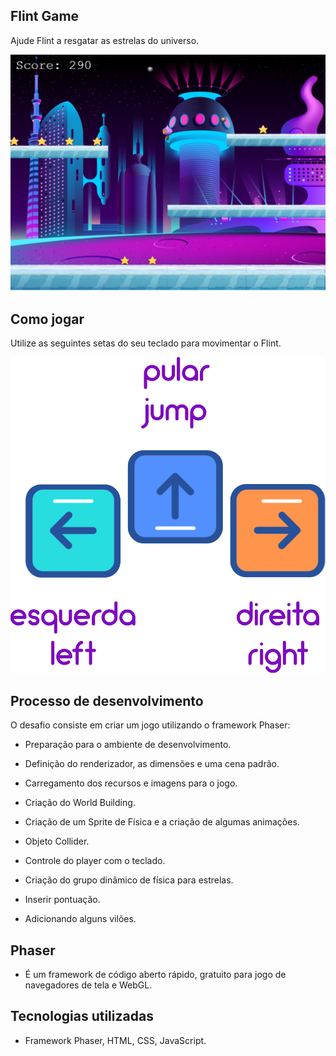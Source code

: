## Flint Game

Ajude Flint a resgatar as estrelas do universo. 

![Flint Game](https://github.com/carinareketis/Flint-Game/blob/master/src/assets/apresentation.png)

## Como jogar

Utilize as seguintes setas do seu teclado para movimentar o Flint. 

![Control](https://github.com/carinareketis/Flint-Game/blob/master/src/assets/control.png)

## Processo de desenvolvimento

O desafio consiste em criar um jogo utilizando o framework Phaser:

* Preparação para o ambiente de desenvolvimento.

* Definição do renderizador, as dimensões e uma cena padrão.

* Carregamento dos recursos e imagens para o jogo.

* Criação do World Building.

* Criação de um Sprite de Física e a criação de algumas animações.

* Objeto Collider.

* Controle do player com o teclado.

*  Criação do grupo dinâmico de física para estrelas.

* Inserir pontuação.

* Adicionando alguns vilões.

## Phaser

* É um framework de código aberto rápido, gratuito para jogo de navegadores de tela e WebGL.

## Tecnologias utilizadas

* Framework Phaser, HTML, CSS, JavaScript.
